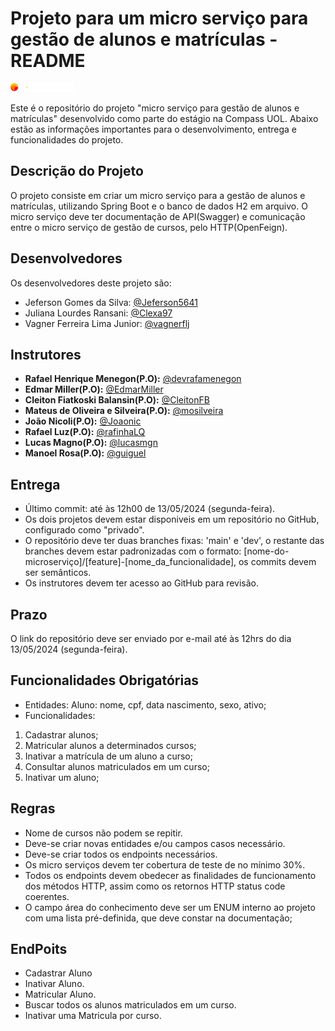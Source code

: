 # Projeto para um micro serviço para gestão de alunos e matrículas - README

<img width="20%"  src="./imagensREADME/compassUolLogoSvg.svg"/>

Este é o repositório do projeto "micro serviço para gestão de alunos e matrículas" desenvolvido como parte do estágio na Compass UOL. Abaixo estão as informações importantes para o desenvolvimento, entrega e funcionalidades do projeto.

## Descrição do Projeto

O projeto consiste em criar um micro serviço para a gestão de alunos e matrículas, utilizando Spring Boot e o banco de dados H2 em arquivo. O micro serviço deve ter documentação de API(Swagger) e comunicação entre o micro serviço de gestão de cursos, pelo HTTP(OpenFeign).

## Desenvolvedores

Os desenvolvedores deste projeto são:

+ Jeferson Gomes da Silva: [@Jeferson5641](https://github.com/Jeferson5641)
+ Juliana Lourdes Ransani: [@Clexa97](https://github.com/Clexa97)
+ Vagner Ferreira Lima Junior: [@vagnerflj](https://github.com/vagnerflj)

## Instrutores

- **Rafael Henrique Menegon(P.O):** [@devrafamenegon](https://github.com/devrafamenegon)
- **Edmar Miller(P.O):** [@EdmarMiller](https://github.com/EdmarMiller)
- **Cleiton Fiatkoski Balansin(P.O):** [@CleitonFB](https://github.com/CleitonFB)
- **Mateus de Oliveira e Silveira(P.O):** [@mosilveira](https://github.com/mosilveira)
- **João Nicoli(P.O):** [@Joaonic](https://github.com/Joaonic)
- **Rafael Luz(P.O):** [@rafinhaLQ](https://github.com/rafinhaLQ)
- **Lucas Magno(P.O):** [@lucasmgn](https://github.com/lucasmgn)
- **Manoel Rosa(P.O):** [@guiguel](https://github.com/guiguel)

## Entrega

+ Último commit: até às 12h00 de 13/05/2024 (segunda-feira).
+ Os dois projetos devem estar disponiveis em um repositório no GitHub, configurado como "privado".
+ O repositório deve ter duas branches fixas: 'main' e 'dev', o restante das branches devem estar padronizadas com o formato: [nome-do-microserviço]/[feature]-[nome_da_funcionalidade], os commits devem ser semânticos.
+ Os instrutores devem ter acesso ao GitHub para revisão.

## Prazo

O link do repositório deve ser enviado por e-mail até às 12hrs do dia 13/05/2024 (segunda-feira).

## Funcionalidades Obrigatórias

+ Entidades: Aluno: nome, cpf, data nascimento, sexo, ativo;
+ Funcionalidades:
1. Cadastrar alunos;
2. Matricular alunos a determinados cursos;
3. Inativar a matrícula de um aluno a curso;
4. Consultar alunos matriculados em um curso;
5. Inativar um aluno;

## Regras

+ Nome de cursos não podem se repitir.
+ Deve-se criar novas entidades e/ou campos casos necessário.
+ Deve-se criar todos os endpoints necessários.
+ Os micro serviços devem ter cobertura de teste de no mínimo 30%.
+ Todos os endpoints devem obedecer as finalidades de funcionamento dos métodos HTTP, assim como os retornos HTTP status code coerentes.
+ O campo área do conhecimento deve ser um ENUM interno ao projeto com uma lista pré-definida, que deve constar na documentação;

## EndPoits

+ Cadastrar Aluno
+ Inativar Aluno.
+ Matricular Aluno.
+ Buscar todos os alunos matriculados em um curso.
+ Inativar uma Matricula por curso.